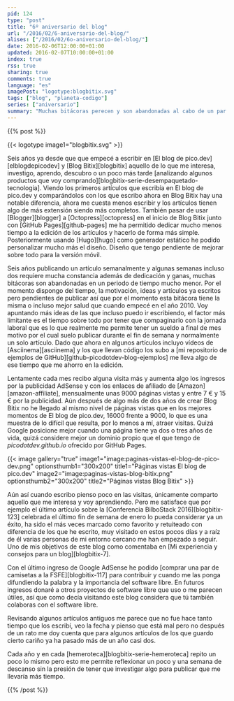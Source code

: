 ```yaml
---
pid: 124
type: "post"
title: "6º aniversario del blog"
url: "/2016/02/6-aniversario-del-blog/"
alises: ["/2016/02/6o-aniversario-del-blog/"]
date: 2016-02-06T12:00:00+01:00
updated: 2016-02-07T10:00:00+01:00
index: true
rss: true
sharing: true
comments: true
language: "es"
imagePost: "logotype:blogbitix.svg"
tags: ["blog", "planeta-codigo"]
series: ["aniversario"]
summary: "Muchas bitácoras perecen y son abandonadas al cabo de un par de años, quizá sus autores desmotivados por las pocas visitas que reciben o por el tiempo que se dan cuenta que les requiere dedicar a escribir en una bitácora y más aún editar los artículos. En mi caso aún no he perdido las ganas por seguir escribiendo y son incluso mayores. La experiencia acumulada durante este tiempo también se nota en la redacción de los artículos."
---
```


{{% post %}}

{{< logotype image1="blogbitix.svg" >}}

Seis años ya desde que que empecé a escribir en [El blog de pico.dev][elblogdepicodev] y [Blog Bitix][blogbitix] aquello de lo que me interesa, investigo, aprendo, descubro o un poco más tarde [analizando algunos productos que voy comprando][blogbitix-serie-desempaquetado-tecnologia]. Viendo los primeros artículos que escribía en El blog de pico.dev y comparándolos con los que escribo ahora en Blog Bitix hay una notable diferencia, ahora me cuesta menos escribir y los artículos tienen algo de más extensión siendo más completos. También pasar de usar [Blogger][blogger] a [Octopress][octopress] en el inicio de Blog Bitix junto con [GitHub Pages][github-pages] me ha permitido dedicar mucho menos tiempo a la edición de los artículos y hacerlo de forma más simple. Posteriormente usando [Hugo][hugo] como generador estático he podido personalizar mucho más el diseño. Diseño que tengo pendiente de mejorar sobre todo para la versión móvil.

Seis años publicando un artículo semanalmente y algunas semanas incluso dos requiere mucha constancia además de dedicación y ganas, muchas bitácoras son abandonadas en un periodo de tiempo mucho menor. Por el momento dispongo del tiempo, la motivación, ideas y artículos ya escritos pero pendientes de publicar así que por el momento esta bitácora tiene la misma o incluso mejor salud que cuando empecé en el año 2010. Voy apuntando más ideas de las que incluso puedo ir escribiendo, el factor más limitante es el tiempo sobre todo por tener que compaginarlo con la jornada laboral que es lo que realmente me permite tener un sueldo a final de mes motivo por el cual suelo publicar durante el fin de semana y normalmente un solo artículo. Dado que ahora en algunos artículos incluyo vídeos de [Asciinema][asciinema] y los que llevan código los subo a [mi repositorio de ejemplos de GitHub][github-picodotdev-blog-ejemplos] me lleva algo de ese tiempo que me ahorro en la edición.

Lentamente cada mes recibo alguna visita más y aumenta algo los ingresos por la publicidad AdSense y con los enlaces de afiliado de [Amazon][amazon-affiliate], mensualmente unas 9000 páginas vistas y entre 7 € y 15 € por la publicidad. Aún después de algo más de dos años de crear Blog Bitix no he llegado al mismo nivel de páginas vistas que en los mejores momentos de El blog de pico.dev, 16000 frente a 9000, lo que es una muestra de lo difícil que resulta, por lo menos a mí, atraer visitas. Quizá Google posicione mejor cuando una página tiene ya dos o tres años de vida, quizá considere mejor un dominio propio que el que tengo de _picodotdev.github.io_ ofrecido por GitHub Pages.

{{< image
    gallery="true"
    image1="image:paginas-vistas-el-blog-de-pico-dev.png" optionsthumb1="300x200" title1="Páginas vistas El blog de pico.dev"
    image2="image:paginas-vistas-blog-bitix.png" optionsthumb2="300x200" title2="Páginas vistas Blog Bitix" >}}

Aún así cuando escribo pienso poco en las visitas, únicamente comparto aquello que me interesa y voy aprendiendo. Pero me satisface que por ejemplo el último artículo sobre la [Conferencia BilboStack 2016][blogbitix-123] celebrada el último fin de semana de enero lo pueda considerar ya un éxito, ha sido el más veces marcado como favorito y retuiteado con diferencia de los que he escrito, muy visitado en estos pocos días y a raíz de él varias personas de mi entorno cercano me han empezado a seguir. Uno de mis objetivos de este blog como comentaba en [Mi experiencia y consejos para un blog][blogbitix-7].

Con el último ingreso de Google AdSense he podido [comprar una par de camisetas a la FSFE][blogbitix-117] para contribuir y cuando me las ponga difundiendo la palabra y la importancia del software libre. En futuros ingresos donaré a otros proyectos de software libre que uso o me parecen útiles, así que como decía visitando este blog considera que tú también colaboras con el software libre.

Revisando algunos artículos antiguos me parece que no fue hace tanto tiempo que los escribí, veo la fecha y pienso que está mal pero no después de un rato me doy cuenta que para algunos artículos de los que guardo cierto cariño ya ha pasado más de un año casi dos.

Cada año y en cada [hemeroteca][blogbitix-serie-hemeroteca] repito un poco lo mismo pero esto me permite reflexionar un poco y una semana de descanso sin la presión de tener que investigar algo para publicar que me llevaría más tiempo.

{{% /post %}}
